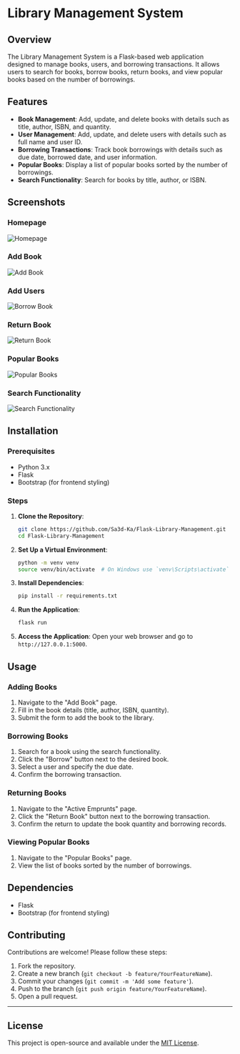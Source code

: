 # Library Management System

## Overview

The Library Management System is a Flask-based web application designed to manage books, users, and borrowing transactions. It allows users to search for books, borrow books, return books, and view popular books based on the number of borrowings.

## Features

- **Book Management**: Add, update, and delete books with details such as title, author, ISBN, and quantity.
- **User Management**: Add, update, and delete users with details such as full name and user ID.
- **Borrowing Transactions**: Track book borrowings with details such as due date, borrowed date, and user information.
- **Popular Books**: Display a list of popular books sorted by the number of borrowings.
- **Search Functionality**: Search for books by title, author, or ISBN.

## Screenshots

### Homepage
![Homepage](https://res.cloudinary.com/du0x9ut5o/image/upload/v1736681090/v0wwp0arscdn6oc6audd.png)

### Add Book
![Add Book](https://res.cloudinary.com/du0x9ut5o/image/upload/v1736681090/c8uyyrtxvl8j0ijme9eo.png)

### Add Users
![Borrow Book](https://res.cloudinary.com/du0x9ut5o/image/upload/v1736681091/dtrndkvdxa5ciyzxsahc.png)

### Return Book
![Return Book](https://res.cloudinary.com/du0x9ut5o/image/upload/v1736681090/fszcxnbstgwaw5rbtvdd.png)

### Popular Books
![Popular Books](https://res.cloudinary.com/du0x9ut5o/image/upload/v1736681091/irc7sntxv2ixkqefiajb.png)

### Search Functionality
![Search Functionality](https://res.cloudinary.com/du0x9ut5o/image/upload/v1736681098/mmtqu6mnoicoby0kibg0.png)

## Installation

### Prerequisites

- Python 3.x
- Flask
- Bootstrap (for frontend styling)

### Steps

1. **Clone the Repository**:
   ```bash
   git clone https://github.com/Sa3d-Ka/Flask-Library-Management.git
   cd Flask-Library-Management
   ```

2. **Set Up a Virtual Environment**:
   ```bash
   python -m venv venv
   source venv/bin/activate  # On Windows use `venv\Scripts\activate`
   ```

3. **Install Dependencies**:
   ```bash
   pip install -r requirements.txt
   ```

4. **Run the Application**:
   ```bash
   flask run
   ```

5. **Access the Application**:
   Open your web browser and go to `http://127.0.0.1:5000`.

## Usage

### Adding Books

1. Navigate to the "Add Book" page.
2. Fill in the book details (title, author, ISBN, quantity).
3. Submit the form to add the book to the library.

### Borrowing Books

1. Search for a book using the search functionality.
2. Click the "Borrow" button next to the desired book.
3. Select a user and specify the due date.
4. Confirm the borrowing transaction.

### Returning Books

1. Navigate to the "Active Emprunts" page.
2. Click the "Return Book" button next to the borrowing transaction.
3. Confirm the return to update the book quantity and borrowing records.

### Viewing Popular Books

1. Navigate to the "Popular Books" page.
2. View the list of books sorted by the number of borrowings.

## Dependencies

- Flask
- Bootstrap (for frontend styling)

## Contributing

Contributions are welcome! Please follow these steps:

1. Fork the repository.
2. Create a new branch (`git checkout -b feature/YourFeatureName`).
3. Commit your changes (`git commit -m 'Add some feature'`).
4. Push to the branch (`git push origin feature/YourFeatureName`).
5. Open a pull request.

---

## License

This project is open-source and available under the [MIT License](LICENSE.txt).
